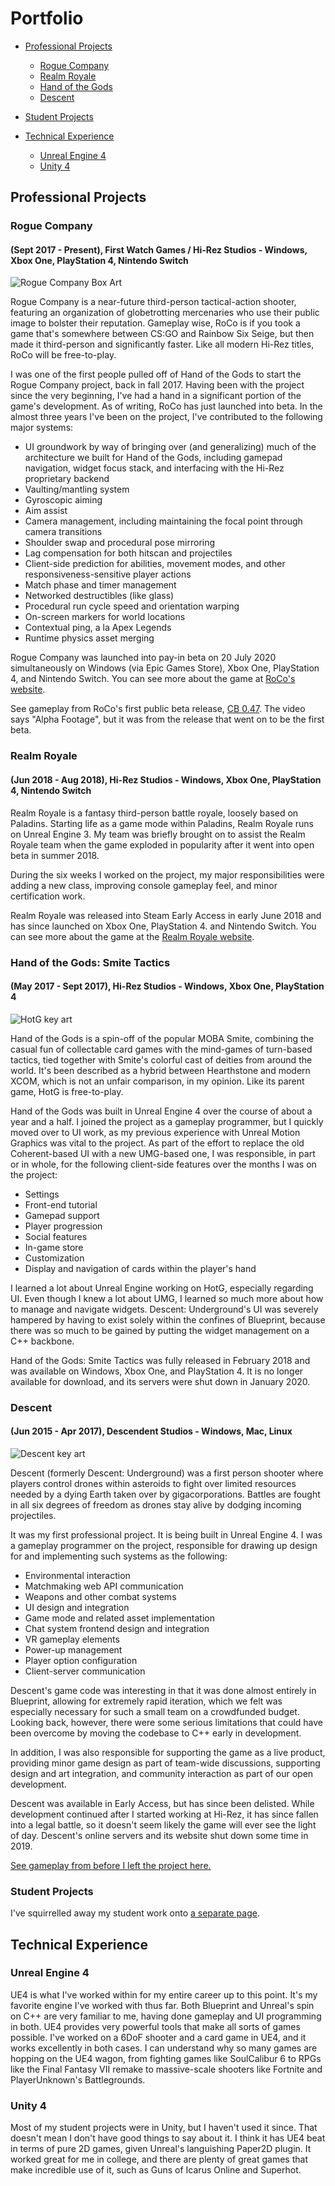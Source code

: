 # Portfolio

* [Professional Projects](#professional-projects)
  * [Rogue Company](#rogue-company)
  * [Realm Royale](#realm-royale)
  * [Hand of the Gods](#hand-of-the-gods-smite-tactics)
  * [Descent](#descent)

* [Student Projects](#student-projects)

* [Technical Experience](#technical-experience)
  * [Unreal Engine 4](#unreal-engine-4)
  * [Unity 4](#unity-4)

## Professional Projects

### Rogue Company
#### (Sept 2017 - Present), First Watch Games / Hi-Rez Studios - Windows, Xbox One, PlayStation 4, Nintendo Switch

![Rogue Company Box Art](/images/NewRoCoLogo.png "Rogue Company Logo")

Rogue Company is a near-future third-person tactical-action shooter, featuring an organization of globetrotting mercenaries who use their public image to bolster their reputation.  Gameplay wise, RoCo is if you took a game that's somewhere between CS:GO and Rainbow Six Seige, but then made it third-person and significantly faster.  Like all modern Hi-Rez titles, RoCo will be free-to-play.

I was one of the first people pulled off of Hand of the Gods to start the Rogue Company project, back in fall 2017.  Having been with the project since the very beginning, I've had a hand in a significant portion of the game's development.  As of writing, RoCo has just launched into beta.  In the almost three years I've been on the project, I've contributed to the following major systems:

* UI groundwork by way of bringing over (and generalizing) much of the architecture we built for Hand of the Gods, including gamepad navigation, widget focus stack, and interfacing with the Hi-Rez proprietary backend
* Vaulting/mantling system
* Gyroscopic aiming
* Aim assist
* Camera management, including maintaining the focal point through camera transitions
* Shoulder swap and procedural pose mirroring
* Lag compensation for both hitscan and projectiles
* Client-side prediction for abilities, movement modes, and other responsiveness-sensitive player actions
* Match phase and timer management
* Networked destructibles (like glass)
* Procedural run cycle speed and orientation warping
* On-screen markers for world locations
* Contextual ping, a la Apex Legends
* Runtime physics asset merging

Rogue Company was launched into pay-in beta on 20 July 2020 simultaneously on Windows (via Epic Games Store), Xbox One, PlayStation 4, and Nintendo Switch.  You can see more about the game at [RoCo's website](https://www.roguecompany.com).

See gameplay from RoCo's first public beta release, [CB 0.47](https://www.youtube.com/watch?v=ZaapvrT2ni4).  The video says "Alpha Footage", but it was from the release that went on to be the first beta.

### Realm Royale
#### (Jun 2018 - Aug 2018), Hi-Rez Studios - Windows, Xbox One, PlayStation 4, Nintendo Switch

Realm Royale is a fantasy third-person battle royale, loosely based on Paladins.  Starting life as a game mode within Paladins, Realm Royale runs on Unreal Engine 3.  My team was briefly brought on to assist the Realm Royale team when the game exploded in popularity after it went into open beta in summer 2018.

During the six weeks I worked on the project, my major responsibilities were adding a new class, improving console gameplay feel, and minor certification work.

Realm Royale was released into Steam Early Access in early June 2018 and has since launched on Xbox One, PlayStation 4. and Nintendo Switch.  You can see more about the game at the [Realm Royale website](https://www.realmroyale.com/).

### Hand of the Gods: Smite Tactics
#### (May 2017 - Sept 2017), Hi-Rez Studios - Windows, Xbox One, PlayStation 4
![HotG key art](/images/HotGSplash.png "Hand of the Gods Key Art")

Hand of the Gods is a spin-off of the popular MOBA Smite, combining the casual fun of collectable card games with the mind-games of turn-based tactics, tied together with Smite's colorful cast of deities from around the world.  It's been described as a hybrid between Hearthstone and modern XCOM, which is not an unfair comparison, in my opinion.  Like its parent game, HotG is free-to-play.

Hand of the Gods was built in Unreal Engine 4 over the course of about a year and a half.  I joined the project as a gameplay programmer, but I quickly moved over to UI work, as my previous experience with Unreal Motion Graphics was vital to the project.  As part of the effort to replace the old Coherent-based UI with a new UMG-based one, I was responsible, in part or in whole, for the following client-side features over the months I was on the project:

* Settings
* Front-end tutorial
* Gamepad support
* Player progression
* Social features
* In-game store
* Customization
* Display and navigation of cards within the player's hand

I learned a lot about Unreal Engine working on HotG, especially regarding UI.  Even though I knew a lot about UMG, I learned so much more about how to manage and navigate widgets.  Descent: Underground's UI was severely hampered by having to exist solely within the confines of Blueprint, because there was so much to be gained by putting the widget management on a C++ backbone.

Hand of the Gods: Smite Tactics was fully released in February 2018 and was available on Windows, Xbox One, and PlayStation 4.  It is no longer available for download, and its servers were shut down in January 2020.

### Descent
#### (Jun 2015 - Apr 2017), Descendent Studios - Windows, Mac, Linux
![Descent key art](/images/DescentAction.jpg "Deep within Charon, a Torch and Predator face off.")

Descent (formerly Descent: Underground) was a first person shooter where players control drones within asteroids to fight over limited resources needed by a dying Earth taken over by gigacorporations.  Battles are fought in all six degrees of freedom as drones stay alive by dodging incoming projectiles.

It was my first professional project. It is being built in Unreal Engine 4.  I was a gameplay programmer on the project, responsible for drawing up design for and implementing such systems as the following:

* Environmental interaction
* Matchmaking web API communication
* Weapons and other combat systems
* UI design and integration
* Game mode and related asset implementation
* Chat system frontend design and integration
* VR gameplay elements
* Power-up management
* Player option configuration
* Client-server communication

Descent's game code was interesting in that it was done almost entirely in Blueprint, allowing for extremely rapid iteration, which we felt was especially necessary for such a small team on a crowdfunded budget.  Looking back, however, there were some serious limitations that could have been overcome by moving the codebase to C++ early in development.

In addition, I was also responsible for supporting the game as a live product, providing minor game design as part of team-wide discussions, supporting design and art integration, and community interaction as part of our open development.

Descent was available in Early Access, but has since been delisted.  While development continued after I started working at Hi-Rez, it has since fallen into a legal battle, so it doesn't seem likely the game will ever see the light of day.  Descent's online servers and its website shut down some time in 2019.

[See gameplay from before I left the project here.](https://www.youtube.com/watch?v=MiGZi3fufEA)

### Student Projects
I've squirrelled away my student work onto [a separate page](/studentportfolio).

## Technical Experience  

### Unreal Engine 4
UE4 is what I've worked within for my entire career up to this point.  It's my favorite engine I've worked with thus far.  Both Blueprint and Unreal's spin on C++ are very familiar to me, having done gameplay and UI programming in both.  UE4 provides very powerful tools that make all sorts of games possible.  I've worked on a 6DoF shooter and a card game in UE4, and it works excellently in both cases.  I can understand why so many games are hopping on the UE4 wagon, from fighting games like SoulCalibur 6 to RPGs like the Final Fantasy VII remake to massive-scale shooters like Fortnite and PlayerUnknown's Battlegrounds.

### Unity 4
Most of my student projects were in Unity, but I haven't used it since.  That doesn't mean I don't have good things to say about it.  I think it has UE4 beat in terms of pure 2D games, given Unreal's languishing Paper2D plugin.  It worked great for me in college, and there are plenty of great games that make incredible use of it, such as Guns of Icarus Online and Superhot.